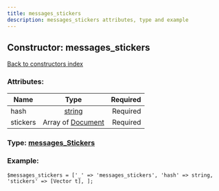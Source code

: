 ```yaml
---
title: messages_stickers
description: messages_stickers attributes, type and example
---
```

## Constructor: messages\_stickers  
[Back to constructors index](index.md)



### Attributes:

| Name     |    Type       | Required |
|----------|:-------------:|---------:|
|hash|[string](../types/string.md) | Required|
|stickers|Array of [Document](../types/Document.md) | Required|



### Type: [messages\_Stickers](../types/messages_Stickers.md)


### Example:

```
$messages_stickers = ['_' => 'messages_stickers', 'hash' => string, 'stickers' => [Vector t], ];
```